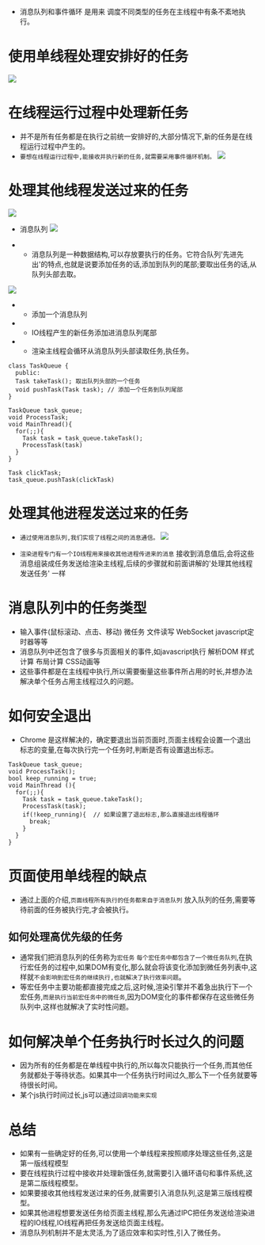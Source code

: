 * 消息队列和事件循环 是用来 调度不同类型的任务在主线程中有条不紊地执行。
# 使用单线程处理安排好的任务
![](https://raw.githubusercontent.com/1391020381/Front-end-Advancement/%E6%B5%8F%E8%A7%88%E5%99%A8%E5%B7%A5%E4%BD%9C%E5%8E%9F%E7%90%86%E4%B8%8E%E5%AE%9E%E8%B7%B5/note/img/%E7%AC%AC%E4%B8%80%E7%89%88%EF%BC%9A%E7%BA%BF%E7%A8%8B%E7%9A%84%E4%B8%80%E6%AC%A1%E6%89%A7%E8%A1%8C.png)

# 在线程运行过程中处理新任务
* 并不是所有任务都是在执行之前统一安排好的,大部分情况下,新的任务是在线程运行过程中产生的。
* `要想在线程运行过程中,能接收并执行新的任务,就需要采用事件循环机制。`
![](https://raw.githubusercontent.com/1391020381/Front-end-Advancement/%E6%B5%8F%E8%A7%88%E5%99%A8%E5%B7%A5%E4%BD%9C%E5%8E%9F%E7%90%86%E4%B8%8E%E5%AE%9E%E8%B7%B5/note/img/%E7%AC%AC%E4%BA%8C%E7%89%88%EF%BC%9A%E5%9C%A8%E7%BA%BF%E7%A8%8B%E4%B8%AD%E5%BC%95%E5%85%A5%E4%BA%8B%E4%BB%B6%E5%BE%AA%E7%8E%AF.png)

# 处理其他线程发送过来的任务
![](https://raw.githubusercontent.com/1391020381/Front-end-Advancement/%E6%B5%8F%E8%A7%88%E5%99%A8%E5%B7%A5%E4%BD%9C%E5%8E%9F%E7%90%86%E4%B8%8E%E5%AE%9E%E8%B7%B5/note/img/%E6%B8%B2%E6%9F%93%E8%BF%9B%E7%A8%8B%E7%BA%BF%E7%A8%8B%E4%B9%8B%E9%97%B4%E5%8F%91%E9%80%81%E4%BB%BB%E5%8A%A1.png)
* 消息队列
![](https://raw.githubusercontent.com/1391020381/Front-end-Advancement/%E6%B5%8F%E8%A7%88%E5%99%A8%E5%B7%A5%E4%BD%9C%E5%8E%9F%E7%90%86%E4%B8%8E%E5%AE%9E%E8%B7%B5/note/img/%E6%B6%88%E6%81%AF%E9%98%9F%E5%88%97.png)
- * 消息队列是一种数据结构,可以存放要执行的任务。它符合队列'先进先出'的特点,也就是说要添加任务的话,添加到队列的尾部;要取出任务的话,从队列头部去取。

![](https://raw.githubusercontent.com/1391020381/Front-end-Advancement/%E6%B5%8F%E8%A7%88%E5%99%A8%E5%B7%A5%E4%BD%9C%E5%8E%9F%E7%90%86%E4%B8%8E%E5%AE%9E%E8%B7%B5/note/img/%E7%AC%AC%E4%B8%89%E7%89%88%E7%BA%BF%E7%A8%8B%E6%A8%A1%E5%9E%8B%EF%BC%9A%E9%98%9F%E5%88%97%20%2B%20%E5%BE%AA%E7%8E%AF.png)

- * 添加一个消息队列
- * IO线程产生的新任务添加进消息队列尾部
- * 渲染主线程会循环从消息队列头部读取任务,执任务。

```
class TaskQueue {
  public:
  Task takeTask(); 取出队列头部的一个任务
  void pushTask(Task task); // 添加一个任务到队列尾部
}

TaskQueue task_queue;
void ProcessTask;
void MainThread(){
  for(;;){
    Task task = task_queue.takeTask();
    ProcessTask(task)
  }
}

Task clickTask;
task_queue.pushTask(clickTask)

```

# 处理其他进程发送过来的任务
* `通过使用消息队列,我们实现了线程之间的消息通信。`
![](https://raw.githubusercontent.com/1391020381/Front-end-Advancement/%E6%B5%8F%E8%A7%88%E5%99%A8%E5%B7%A5%E4%BD%9C%E5%8E%9F%E7%90%86%E4%B8%8E%E5%AE%9E%E8%B7%B5/note/img/%E8%B7%A8%E8%BF%9B%E7%A8%8B%E5%8F%91%E9%80%81%E6%B6%88%E6%81%AF.png)

* `渲染进程专门有一个IO线程用来接收其他进程传进来的消息` 接收到消息值后,会将这些消息组装成任务发送给渲染主线程,后续的步骤就和前面讲解的'处理其他线程发送任务' 一样

# 消息队列中的任务类型
* 输入事件(鼠标滚动、点击、移动) 微任务  文件读写  WebSocket javascript定时器等等
* 消息队列中还包含了很多与页面相关的事件,如javascript执行 解析DOM 样式计算 布局计算 CSS动画等
* 这些事件都是在主线程中执行,所以需要衡量这些事件所占用的时长,并想办法解决单个任务占用主线程过久的问题。

# 如何安全退出
* Chrome 是这样解决的，确定要退出当前页面时,页面主线程会设置一个退出标志的变量,在每次执行完一个任务时,判断是否有设置退出标志。

```
TaskQueue task_queue;
void ProcessTask();
bool keep_running = true;
void MainThread (){
  for(;;){
    Task task = task_queue.takeTask();
    ProcessTask(task);
    if(!keep_running){  // 如果设置了退出标志,那么直接退出线程循环
      break;
    }
  }
}

```

# 页面使用单线程的缺点
* 通过上面的介绍,`页面线程所有执行的任务都来自于消息队列`  放入队列的任务,需要等待前面的任务被执行完,才会被执行。
## 如何处理高优先级的任务
* 通常我们把消息队列的任务称为`宏任务` `每个宏任务中都包含了一个微任务队列`,在执行宏任务的过程中,如果DOM有变化,那么就会将该变化添加到微任务列表中,这样就`不会影响到宏任务的继续执行,也就解决了执行效率问题`。
* 等宏任务中主要功能都直接完成之后,这时候,渲染引擎并不着急出执行下一个宏任务,`而是执行当前宏任务中的微任务`,因为DOM变化的事件都保存在这些微任务队列中,这样也就解决了实时性问题。

# 如何解决单个任务执行时长过久的问题
* 因为所有的任务都是在单线程中执行的,所以每次只能执行一个任务,而其他任务就都处于等待状态。如果其中一个任务执行时间过久,那么下一个任务就要等待很长时间。
* 某个js执行时间过长,js可以通过`回调功能来实现`


# 总结
* 如果有一些确定好的任务,可以使用一个单线程来按照顺序处理这些任务,这是第一版线程模型
* 要在线程执行过程中接收并处理新饿任务,就需要引入循环语句和事件系统,这是第二版线程模型。
* 如果要接收其他线程发送过来的任务,就需要引入消息队列,这是第三版线程模型。
* 如果其他进程想要发送任务给页面主线程,那么先通过IPC把任务发送给渲染进程的IO线程,IO线程再把任务发送给页面主线程。
* 消息队列机制并不是太灵活,为了适应效率和实时性,引入了微任务。